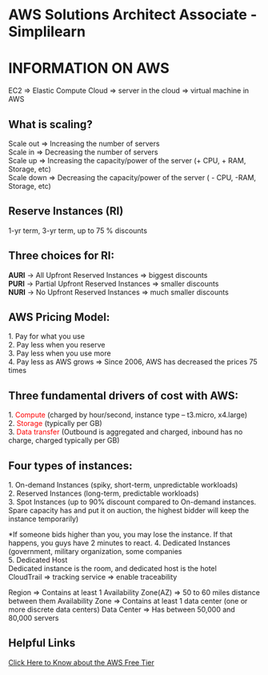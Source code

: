# AWS Solutions Architect Associate - Simplilearn

<h1>INFORMATION ON AWS</h1>

EC2 => Elastic Compute Cloud => server in the cloud => virtual machine in AWS

<h2>What is scaling?</h2>
Scale out => Increasing the number of servers<br/>
Scale in => Decreasing the number of servers<br/>
Scale up => Increasing the capacity/power of the server (+ CPU, + RAM, Storage, etc)<br/>
Scale down  => Decreasing the capacity/power of the server ( - CPU,  -RAM, Storage, etc)

<h2>Reserve Instances (RI)</h2>
1-yr term, 3-yr term, up to 75 % discounts

<h2>Three choices for RI:</h2>
<strong>AURI</strong> -> All Upfront Reserved Instances => biggest discounts<br/>
<strong>PURI</strong> -> Partial Upfront Reserved Instances => smaller discounts<br/>
<strong>NURI</strong> -> No Upfront Reserved Instances => much smaller discounts<br/>

<h2>AWS Pricing Model:</h2>
1.	Pay for what you use<br/>
2.	Pay less when you reserve<br/>
3.	Pay less when you use more<br/>
4.	Pay less as AWS grows => Since 2006, AWS has decreased the prices 75 times<br/>

<h2>Three fundamental drivers of cost with AWS:</h2>
1.	<span style="color: red;">Compute</span> (charged by hour/second, instance type – t3.micro, x4.large)<br/>
2.	<span style="color: red;">Storage</span> (typically per GB)<br/>
3.	<span style="color: red;">Data transfer</span> (Outbound is aggregated and charged, inbound has no charge, charged typically per GB)<br/>


<h2>Four types of instances:</h2>
1.	On-demand Instances (spiky, short-term, unpredictable workloads)<br/>
2.	Reserved Instances (long-term, predictable workloads)<br/>
3.	Spot Instances (up to 90% discount compared to On-demand instances. Spare capacity has and put it on auction, the highest bidder will keep the instance temporarily)<br/>

*If someone bids higher than you, you may lose the instance. If that happens, you guys have 2 minutes to react. 
4.	Dedicated Instances (government, military organization, some companies<br/>
5.	Dedicated Host <br/>
Dedicated instance is the room, and dedicated host is the hotel<br/>
CloudTrail => tracking service => enable traceability 

Region => Contains at least 1 Availability Zone(AZ) => 50 to 60 miles distance between them
Availability Zone => Contains at least 1 data center (one or more discrete data centers)
Data Center => Has between 50,000 and 80,000 servers

<h2>Helpful Links</h2>
<a href="https://aws.amazon.com/free" target="_blank">Click Here to Know about the AWS Free Tier</a>

